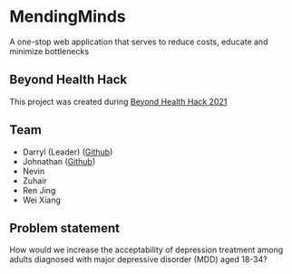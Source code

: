 # MendingMinds
A one-stop web application that serves to reduce costs, educate and minimize bottlenecks

## Beyond Health Hack
This project was created during [Beyond Health Hack 2021](https://www.beyondhealthhack.com/)

## Team
- Darryl (Leader) ([Github](https://github.com/darrylpoh))
- Johnathan ([Github](https://github.com/jweeyh))
- Nevin
- Zuhair
- Ren Jing
- Wei Xiang

## Problem statement
How would we increase the acceptability of depression treatment among adults diagnosed with major depressive disorder (MDD) aged 18-34?

